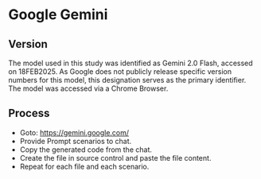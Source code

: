 # Google Gemini

## Version
The model used in this study was identified as Gemini 2.0 Flash, accessed on 18FEB2025.  As Google does not publicly release specific version numbers for this model, this designation serves as the primary identifier.  The model was accessed via a Chrome Browser.

## Process
* Goto: https://gemini.google.com/
* Provide Prompt scenarios to chat.  
* Copy the generated code from the chat.  
* Create the file in source control and paste the file content.  
* Repeat for each file and each scenario.  